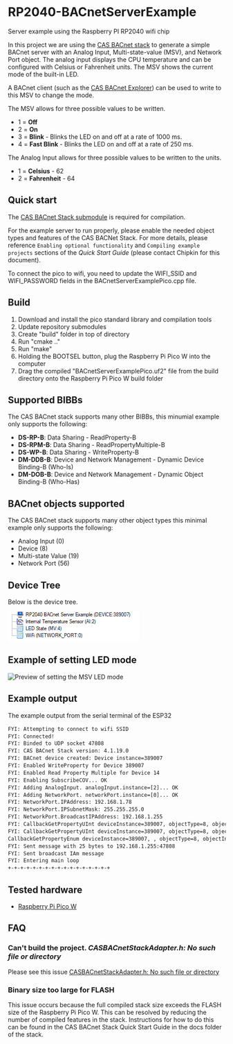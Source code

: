 # RP2040-BACnetServerExample

Server example using the Raspberry PI RP2040 wifi chip

In this project we are using the [CAS BACnet stack](https://www.bacnetstack.com/) to generate a simple BACnet server with an Analog Input, Multi-state-value (MSV), and Network Port object. The analog input displays the CPU temperature and can be configured with Celsius or Fahrenheit units. The MSV shows the current mode of the built-in LED.

A BACnet client (such as the [CAS BACnet Explorer](https://store.chipkin.com/products/tools/cas-bacnet-explorer)) can be used to write to this MSV to change the mode.

The MSV allows for three possible values to be written.

- 1 = **Off**
- 2 = **On**
- 3 = **Blink** - Blinks the LED on and off at a rate of 1000 ms.
- 4 = **Fast Blink** - Blinks the LED on and off at a rate of 250 ms.

The Analog Input allows for three possible values to be written to the units.

- 1 = **Celsius** - 62
- 2 = **Fahrenheit** - 64

## Quick start

The [CAS BACnet Stack submodule](https://github.com/chipkin/BACnetServerExampleCPP/issues/8) is required for compilation.

For the example server to run properly, please enable the needed object types and features of the CAS BACNet Stack. For more details, please reference `Enabling optional functionality` and `Compiling example projects` sections of the *Quick Start Guide* (please contact Chipkin for this document).

To connect the pico to wifi, you need to update the WIFI_SSID and WIFI_PASSWORD fields in the BACnetServerExamplePico.cpp file.

## Build

1. Download and install the pico standard library and compilation tools
2. Update repository submodules
3. Create "build" folder in top of directory
4. Run "cmake .."
5. Run "make"
6. Holding the BOOTSEL button, plug the Raspberry Pi Pico W into the computer
7. Drag the compiled "BACnetServerExamplePico.uf2" file from the build directory onto the Raspberry Pi Pico W build folder

## Supported BIBBs

The CAS BACnet stack supports many other BIBBs, this minumial example only supports the following:

- **DS-RP-B**: Data Sharing - ReadProperty-B
- **DS-RPM-B**: Data Sharing - ReadPropertyMultiple-B
- **DS-WP-B**: Data Sharing - WriteProperty-B
- **DM-DDB-B**: Device and Network Management - Dynamic Device Binding-B (Who-Is)
- **DM-DOB-B**: Device and Network Management - Dynamic Object Binding-B (Who-Has)

## BACnet objects supported

The CAS BACnet stack supports many other object types this minimal example only supports the following:

- Analog Input (0)
- Device (8)
- Multi-state Value (19)
- Network Port (56)

## Device Tree

Below is the device tree.

![Preview of device tree](/device_tree.png?raw=true "Preview of device tree")

## Example of setting LED mode

![Preview of setting the MSV LED mode](/LED_demo.gif?raw=true "Preview of setting the MSV LED mode")

## Example output

The example output from the serial terminal of the ESP32

```txt
FYI: Attempting to connect to wifi SSID
FYI: Connected!
FYI: Binded to UDP socket 47808
FYI: CAS BACnet Stack version: 4.1.19.0
FYI: BACnet device created: Device instance=389007
FYI: Enabled WriteProperty for Device 389007
FYI: Enabled Read Property Multiple for Device 14
FYI: Enabling SubscribeCOV... OK
FYI: Adding AnalogInput. analogInput.instance=[2]... OK
FYI: Adding NetworkPort. networkPort.instance=[0]... OK
FYI: NetworkPort.IPAddress: 192.168.1.78
FYI: NetworkPort.IPSubnetMask: 255.255.255.0
FYI: NetworkPort.BroadcastIPAddress: 192.168.1.255
FYI: CallbackGetPropertyUInt deviceInstance=389007, objectType=8, objectInstance=389007, propertyIdentifier=62
FYI: CallbackGetPropertyUInt deviceInstance=389007, objectType=8, objectInstance=389007, propertyIdentifier=120
CallbackGetPropertyEnum deviceInstance=389007, , objectType=8, objectInstance=389007, propertyIdentifier=107 useArrayIndex=0, propertyArrayIndex=0
FYI: Sent message with 25 bytes to 192.168.1.255:47808
FYI: Sent broadcast IAm message
FYI: Entering main loop
+-+-+-+-+-+-+-+-+-+-+-+-+-+-+-+-+

```

## Tested hardware

- [Raspberry Pi Pico W](https://www.raspberrypi.com/documentation/microcontrollers/raspberry-pi-pico.html)

## FAQ

### Can't build the project. *CASBACnetStackAdapter.h: No such file or directory*

Please see this issue [CASBACnetStackAdapter.h: No such file or directory](https://github.com/chipkin/ESP32-BACnetServerExample/issues/1)

### Binary size too large for FLASH

This issue occurs because the full compiled stack size exceeds the FLASH size of the Raspberry Pi Pico W. This can be resolved by reducing the number of compiled 
features in the stack. Instructions for how to do this can be found in the CAS BACnet Stack Quick Start Guide in the docs folder of the stack.
